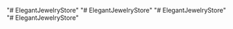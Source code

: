 "# ElegantJewelryStore" 
"# ElegantJewelryStore" 
"# ElegantJewelryStore" 
"# ElegantJewelryStore" 
